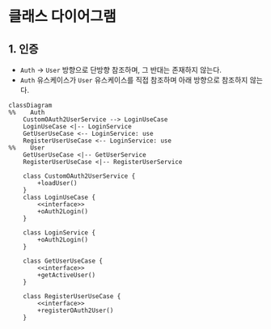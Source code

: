 # 클래스 다이어그램

## 1. 인증

- `Auth` → `User` 방향으로 단방향 참조하며, 그 반대는 존재하지 않는다.
- `Auth` 유스케이스가 `User` 유스케이스를 직접 참조하며 아래 방향으로 참조하지 않는다.

```mermaid
classDiagram
%%    Auth
    CustomOAuth2UserService --> LoginUseCase
    LoginUseCase <|-- LoginService
    GetUserUseCase <-- LoginService: use
    RegisterUserUseCase <-- LoginService: use
%%    User
    GetUserUseCase <|-- GetUserService
    RegisterUserUseCase <|-- RegisterUserService

    class CustomOAuth2UserService {
        +loadUser()
    }
    class LoginUseCase {
        <<interface>>
        +oAuth2Login()
    }

    class LoginService {
        +oAuth2Login()
    }

    class GetUserUseCase {
        <<interface>>
        +getActiveUser()
    }

    class RegisterUserUseCase {
        <<interface>>
        +registerOAuth2User()
    }
```
